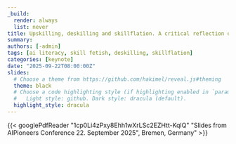 ```yaml
---
_build:
  render: always
  list: never
title: Upskilling, deskilling and skillflation. A critical reflection on the AI skills discourse and the implications of (VET) education
summary:
authors: [-admin]
tags: [ai literacy, skill fetish, deskilling, skillflation]
categories: [keynote]
date: "2025-09-22T08:00:00Z"
slides:
  # Choose a theme from https://github.com/hakimel/reveal.js#theming
  theme: black
  # Choose a code highlighting style (if highlighting enabled in `params.toml`)
  #   Light style: github. Dark style: dracula (default).
  highlight_style: dracula
---
```



{{< googlePdfReader "1cp0Li4zPxy8Ehh1wXrLSc2EZHtt-KqlQ" "Slides from AIPioneers Conference 22. September 2025", Bremen, Germany" >}}